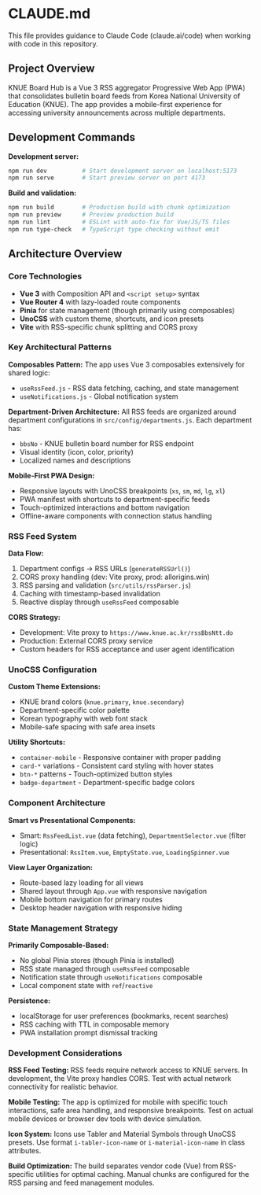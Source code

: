 # CLAUDE.md

This file provides guidance to Claude Code (claude.ai/code) when working with code in this repository.

## Project Overview

KNUE Board Hub is a Vue 3 RSS aggregator Progressive Web App (PWA) that consolidates bulletin board feeds from Korea National University of Education (KNUE). The app provides a mobile-first experience for accessing university announcements across multiple departments.

## Development Commands

**Development server:**

```bash
npm run dev          # Start development server on localhost:5173
npm run serve        # Start preview server on port 4173
```

**Build and validation:**

```bash
npm run build        # Production build with chunk optimization
npm run preview      # Preview production build
npm run lint         # ESLint with auto-fix for Vue/JS/TS files
npm run type-check   # TypeScript type checking without emit
```

## Architecture Overview

### Core Technologies

- **Vue 3** with Composition API and `<script setup>` syntax
- **Vue Router 4** with lazy-loaded route components
- **Pinia** for state management (though primarily using composables)
- **UnoCSS** with custom theme, shortcuts, and icon presets
- **Vite** with RSS-specific chunk splitting and CORS proxy

### Key Architectural Patterns

**Composables Pattern:**
The app uses Vue 3 composables extensively for shared logic:

- `useRssFeed.js` - RSS data fetching, caching, and state management
- `useNotifications.js` - Global notification system

**Department-Driven Architecture:**
All RSS feeds are organized around department configurations in `src/config/departments.js`. Each department has:

- `bbsNo` - KNUE bulletin board number for RSS endpoint
- Visual identity (icon, color, priority)
- Localized names and descriptions

**Mobile-First PWA Design:**

- Responsive layouts with UnoCSS breakpoints (`xs`, `sm`, `md`, `lg`, `xl`)
- PWA manifest with shortcuts to department-specific feeds
- Touch-optimized interactions and bottom navigation
- Offline-aware components with connection status handling

### RSS Feed System

**Data Flow:**

1. Department configs → RSS URLs (`generateRSSUrl()`)
2. CORS proxy handling (dev: Vite proxy, prod: allorigins.win)
3. RSS parsing and validation (`src/utils/rssParser.js`)
4. Caching with timestamp-based invalidation
5. Reactive display through `useRssFeed` composable

**CORS Strategy:**

- Development: Vite proxy to `https://www.knue.ac.kr/rssBbsNtt.do`
- Production: External CORS proxy service
- Custom headers for RSS acceptance and user agent identification

### UnoCSS Configuration

**Custom Theme Extensions:**

- KNUE brand colors (`knue.primary`, `knue.secondary`)
- Department-specific color palette
- Korean typography with web font stack
- Mobile-safe spacing with safe area insets

**Utility Shortcuts:**

- `container-mobile` - Responsive container with proper padding
- `card-*` variations - Consistent card styling with hover states
- `btn-*` patterns - Touch-optimized button styles
- `badge-department` - Department-specific badge colors

### Component Architecture

**Smart vs Presentational Components:**

- Smart: `RssFeedList.vue` (data fetching), `DepartmentSelector.vue` (filter logic)
- Presentational: `RssItem.vue`, `EmptyState.vue`, `LoadingSpinner.vue`

**View Layer Organization:**

- Route-based lazy loading for all views
- Shared layout through `App.vue` with responsive navigation
- Mobile bottom navigation for primary routes
- Desktop header navigation with responsive hiding

### State Management Strategy

**Primarily Composable-Based:**

- No global Pinia stores (though Pinia is installed)
- RSS state managed through `useRssFeed` composable
- Notification state through `useNotifications` composable
- Local component state with `ref`/`reactive`

**Persistence:**

- localStorage for user preferences (bookmarks, recent searches)
- RSS caching with TTL in composable memory
- PWA installation prompt dismissal tracking

### Development Considerations

**RSS Feed Testing:**
RSS feeds require network access to KNUE servers. In development, the Vite proxy handles CORS. Test with actual network connectivity for realistic behavior.

**Mobile Testing:**
The app is optimized for mobile with specific touch interactions, safe area handling, and responsive breakpoints. Test on actual mobile devices or browser dev tools with device simulation.

**Icon System:**
Icons use Tabler and Material Symbols through UnoCSS presets. Use format `i-tabler-icon-name` or `i-material-icon-name` in class attributes.

**Build Optimization:**
The build separates vendor code (Vue) from RSS-specific utilities for optimal caching. Manual chunks are configured for the RSS parsing and feed management modules.
